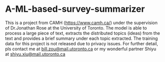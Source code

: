 # A-ML-based-survey-summarizer
This is a project from CAMH (https://www.camh.ca/) under the supervision of Dr.Jonathan Rose at the University of Toronto. The model is able to process a large piece of text, extracts the distributed topics (ideas) from the text and provides a brief summary under each topic extracted. The training data for this project is not released due to privacy issues. For further detail, pls contact me at bill.zou@mail.utoronto.ca or my wonderful partner Shiyu at 
shiyu.xiu@mail.utoronto.ca
